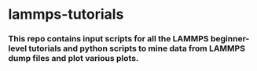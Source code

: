 # lammps-tutorials

### This repo contains input scripts for all the LAMMPS beginner-level tutorials and python scripts to mine data from LAMMPS dump files and plot various plots. 
